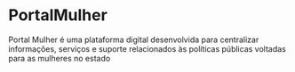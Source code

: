 # PortalMulher
Portal Mulher é uma plataforma digital desenvolvida para centralizar informações, serviços e suporte relacionados às políticas públicas voltadas para as mulheres no estado

